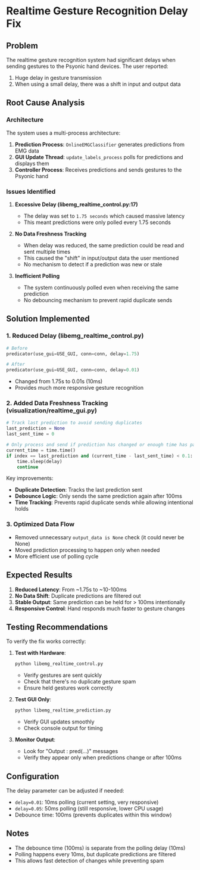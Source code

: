 # Realtime Gesture Recognition Delay Fix

## Problem
The realtime gesture recognition system had significant delays when sending gestures to the Psyonic hand devices. The user reported:
1. Huge delay in gesture transmission
2. When using a small delay, there was a shift in input and output data

## Root Cause Analysis

### Architecture
The system uses a multi-process architecture:
1. **Prediction Process**: `OnlineEMGClassifier` generates predictions from EMG data
2. **GUI Update Thread**: `update_labels_process` polls for predictions and displays them
3. **Controller Process**: Receives predictions and sends gestures to the Psyonic hand

### Issues Identified

1. **Excessive Delay (libemg_realtime_control.py:17)**
   - The delay was set to `1.75 seconds` which caused massive latency
   - This meant predictions were only polled every 1.75 seconds

2. **No Data Freshness Tracking**
   - When delay was reduced, the same prediction could be read and sent multiple times
   - This caused the "shift" in input/output data the user mentioned
   - No mechanism to detect if a prediction was new or stale

3. **Inefficient Polling**
   - The system continuously polled even when receiving the same prediction
   - No debouncing mechanism to prevent rapid duplicate sends

## Solution Implemented

### 1. Reduced Delay (libemg_realtime_control.py)
```python
# Before
predicator(use_gui=USE_GUI, conn=conn, delay=1.75)

# After
predicator(use_gui=USE_GUI, conn=conn, delay=0.01)
```
- Changed from 1.75s to 0.01s (10ms)
- Provides much more responsive gesture recognition

### 2. Added Data Freshness Tracking (visualization/realtime_gui.py)
```python
# Track last prediction to avoid sending duplicates
last_prediction = None
last_sent_time = 0

# Only process and send if prediction has changed or enough time has passed
current_time = time.time()
if index == last_prediction and (current_time - last_sent_time) < 0.1:
    time.sleep(delay)
    continue
```

Key improvements:
- **Duplicate Detection**: Tracks the last prediction sent
- **Debounce Logic**: Only sends the same prediction again after 100ms
- **Time Tracking**: Prevents rapid duplicate sends while allowing intentional holds

### 3. Optimized Data Flow
- Removed unnecessary `output_data is None` check (it could never be None)
- Moved prediction processing to happen only when needed
- More efficient use of polling cycle

## Expected Results

1. **Reduced Latency**: From ~1.75s to ~10-100ms
2. **No Data Shift**: Duplicate predictions are filtered out
3. **Stable Output**: Same prediction can be held for > 100ms intentionally
4. **Responsive Control**: Hand responds much faster to gesture changes

## Testing Recommendations

To verify the fix works correctly:

1. **Test with Hardware**:
   ```bash
   python libemg_realtime_control.py
   ```
   - Verify gestures are sent quickly
   - Check that there's no duplicate gesture spam
   - Ensure held gestures work correctly

2. **Test GUI Only**:
   ```bash
   python libemg_realtime_prediction.py
   ```
   - Verify GUI updates smoothly
   - Check console output for timing

3. **Monitor Output**:
   - Look for "Output : pred(...)" messages
   - Verify they appear only when predictions change or after 100ms

## Configuration

The delay parameter can be adjusted if needed:
- `delay=0.01`: 10ms polling (current setting, very responsive)
- `delay=0.05`: 50ms polling (still responsive, lower CPU usage)
- Debounce time: 100ms (prevents duplicates within this window)

## Notes

- The debounce time (100ms) is separate from the polling delay (10ms)
- Polling happens every 10ms, but duplicate predictions are filtered
- This allows fast detection of changes while preventing spam
